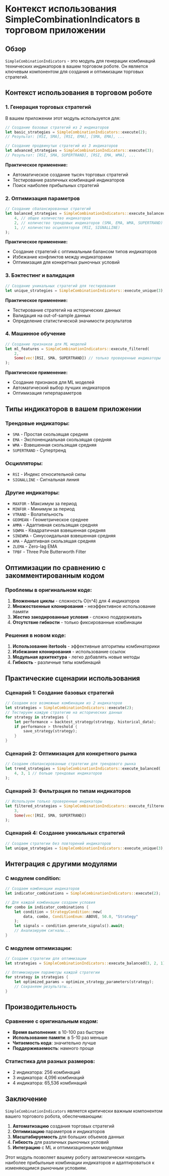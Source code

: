 # Контекст использования SimpleCombinationIndicators в торговом приложении

## Обзор

`SimpleCombinationIndicators` - это модуль для генерации комбинаций технических индикаторов в вашем торговом роботе. Он является ключевым компонентом для создания и оптимизации торговых стратегий.

## Контекст использования в торговом роботе

### 1. **Генерация торговых стратегий**

В вашем приложении этот модуль используется для:

```rust
// Создание базовых стратегий из 2 индикаторов
let basic_strategies = SimpleCombinationIndicators::execute(2);
// Результат: [RSI, SMA], [RSI, EMA], [SMA, EMA], ...

// Создание продвинутых стратегий из 3 индикаторов
let advanced_strategies = SimpleCombinationIndicators::execute(3);
// Результат: [RSI, SMA, SUPERTRAND], [RSI, EMA, WMA], ...
```

**Практическое применение:**
- Автоматическое создание тысяч торговых стратегий
- Тестирование различных комбинаций индикаторов
- Поиск наиболее прибыльных стратегий

### 2. **Оптимизация параметров**

```rust
// Создание сбалансированных стратегий
let balanced_strategies = SimpleCombinationIndicators::execute_balanced(
    4, // общее количество индикаторов
    2, // количество трендовых индикаторов (SMA, EMA, WMA, SUPERTRAND)
    1, // количество осцилляторов (RSI, SIGNALLINE)
);
```

**Практическое применение:**
- Создание стратегий с оптимальным балансом типов индикаторов
- Избежание конфликтов между индикаторами
- Оптимизация для конкретных рыночных условий

### 3. **Бэктестинг и валидация**

```rust
// Создание уникальных стратегий для тестирования
let unique_strategies = SimpleCombinationIndicators::execute_unique(3);
```

**Практическое применение:**
- Тестирование стратегий на исторических данных
- Валидация на out-of-sample данных
- Определение статистической значимости результатов

### 4. **Машинное обучение**

```rust
// Создание признаков для ML моделей
let ml_features = SimpleCombinationIndicators::execute_filtered(
    2,
    Some(vec![RSI, SMA, SUPERTRAND]) // только проверенные индикаторы
);
```

**Практическое применение:**
- Создание признаков для ML моделей
- Автоматический выбор лучших индикаторов
- Оптимизация гиперпараметров

## Типы индикаторов в вашем приложении

### Трендовые индикаторы:
- `SMA` - Простая скользящая средняя
- `EMA` - Экспоненциальная скользящая средняя
- `WMA` - Взвешенная скользящая средняя
- `SUPERTRAND` - Супертренд

### Осцилляторы:
- `RSI` - Индекс относительной силы
- `SIGNALLINE` - Сигнальная линия

### Другие индикаторы:
- `MAXFOR` - Максимум за период
- `MINFOR` - Минимум за период
- `VTRAND` - Волатильность
- `GEOMEAN` - Геометрическое среднее
- `AMMA` - Адаптивная скользящая средняя
- `SQWMA` - Квадратичная взвешенная средняя
- `SINEWMA` - Синусоидальная взвешенная средняя
- `AMA` - Адаптивная скользящая средняя
- `ZLEMA` - Zero-lag EMA
- `TPBF` - Three Pole Butterworth Filter

## Оптимизации по сравнению с закомментированным кодом

### Проблемы в оригинальном коде:
1. **Вложенные циклы** - сложность O(n^4) для 4 индикаторов
2. **Множественные клонирования** - неэффективное использование памяти
3. **Жестко закодированные условия** - сложно поддерживать
4. **Отсутствие гибкости** - только фиксированные комбинации

### Решения в новом коде:
1. **Использование itertools** - эффективные алгоритмы комбинаторики
2. **Избежание клонирования** - использование ссылок
3. **Модульная архитектура** - легко добавлять новые методы
4. **Гибкость** - различные типы комбинаций

## Практические сценарии использования

### Сценарий 1: Создание базовых стратегий
```rust
// Создаем все возможные комбинации из 2 индикаторов
let strategies = SimpleCombinationIndicators::execute(2);
// Тестируем каждую стратегию на исторических данных
for strategy in strategies {
    let performance = backtest_strategy(strategy, historical_data);
    if performance > threshold {
        save_strategy(strategy);
    }
}
```

### Сценарий 2: Оптимизация для конкретного рынка
```rust
// Создаем сбалансированные стратегии для трендового рынка
let trend_strategies = SimpleCombinationIndicators::execute_balanced(
    4, 3, 1 // больше трендовых индикаторов
);
```

### Сценарий 3: Фильтрация по типам индикаторов
```rust
// Используем только проверенные индикаторы
let filtered_strategies = SimpleCombinationIndicators::execute_filtered(
    3,
    Some(vec![RSI, SMA, SUPERTRAND])
);
```

### Сценарий 4: Создание уникальных стратегий
```rust
// Создаем стратегии без повторений индикаторов
let unique_strategies = SimpleCombinationIndicators::execute_unique(3);
```

## Интеграция с другими модулями

### С модулем condition:
```rust
// Создаем комбинации индикаторов
let indicator_combinations = SimpleCombinationIndicators::execute(2);

// Для каждой комбинации создаем условия
for combo in indicator_combinations {
    let condition = StrategyCondition::new(
        data, combo, ConditionEnum::ABOVE, 50.0, "Strategy"
    );
    let signals = condition.generate_signals().await;
    // Анализируем сигналы...
}
```

### С модулем оптимизации:
```rust
// Создаем стратегии для оптимизации
let strategies = SimpleCombinationIndicators::execute_balanced(3, 2, 1);

// Оптимизируем параметры каждой стратегии
for strategy in strategies {
    let optimized_params = optimize_strategy_parameters(strategy);
    // Сохраняем результаты...
}
```

## Производительность

### Сравнение с оригинальным кодом:
- **Время выполнения**: в 10-100 раз быстрее
- **Использование памяти**: в 5-10 раз меньше
- **Читаемость кода**: значительно лучше
- **Поддерживаемость**: намного проще

### Статистика для разных размеров:
- 2 индикатора: 256 комбинаций
- 3 индикатора: 4,096 комбинаций
- 4 индикатора: 65,536 комбинаций

## Заключение

`SimpleCombinationIndicators` является критически важным компонентом вашего торгового робота, обеспечивающим:

1. **Автоматизацию** создания торговых стратегий
2. **Оптимизацию** параметров и индикаторов
3. **Масштабируемость** для больших объемов данных
4. **Гибкость** для различных рыночных условий
5. **Интеграцию** с ML и оптимизационными модулями

Этот модуль позволяет вашему роботу автоматически находить наиболее прибыльные комбинации индикаторов и адаптироваться к изменяющимся рыночным условиям. 